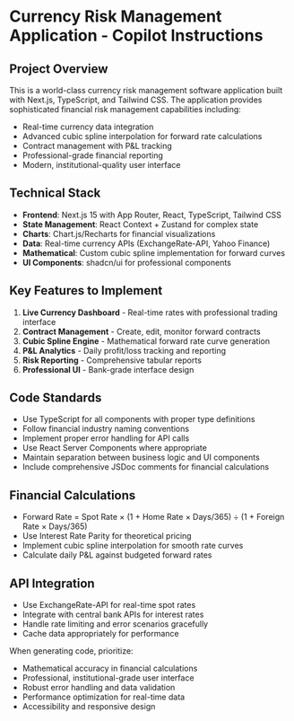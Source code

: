 # Currency Risk Management Application - Copilot Instructions

<!-- Use this file to provide workspace-specific custom instructions to Copilot. For more details, visit https://code.visualstudio.com/docs/copilot/copilot-customization#_use-a-githubcopilotinstructionsmd-file -->

## Project Overview
This is a world-class currency risk management software application built with Next.js, TypeScript, and Tailwind CSS. The application provides sophisticated financial risk management capabilities including:

- Real-time currency data integration
- Advanced cubic spline interpolation for forward rate calculations
- Contract management with P&L tracking
- Professional-grade financial reporting
- Modern, institutional-quality user interface

## Technical Stack
- **Frontend**: Next.js 15 with App Router, React, TypeScript, Tailwind CSS
- **State Management**: React Context + Zustand for complex state
- **Charts**: Chart.js/Recharts for financial visualizations
- **Data**: Real-time currency APIs (ExchangeRate-API, Yahoo Finance)
- **Mathematical**: Custom cubic spline implementation for forward curves
- **UI Components**: shadcn/ui for professional components

## Key Features to Implement
1. **Live Currency Dashboard** - Real-time rates with professional trading interface
2. **Contract Management** - Create, edit, monitor forward contracts
3. **Cubic Spline Engine** - Mathematical forward rate curve generation
4. **P&L Analytics** - Daily profit/loss tracking and reporting
5. **Risk Reporting** - Comprehensive tabular reports
6. **Professional UI** - Bank-grade interface design

## Code Standards
- Use TypeScript for all components with proper type definitions
- Follow financial industry naming conventions
- Implement proper error handling for API calls
- Use React Server Components where appropriate
- Maintain separation between business logic and UI components
- Include comprehensive JSDoc comments for financial calculations

## Financial Calculations
- Forward Rate = Spot Rate × (1 + Home Rate × Days/365) ÷ (1 + Foreign Rate × Days/365)
- Use Interest Rate Parity for theoretical pricing
- Implement cubic spline interpolation for smooth rate curves
- Calculate daily P&L against budgeted forward rates

## API Integration
- Use ExchangeRate-API for real-time spot rates
- Integrate with central bank APIs for interest rates
- Handle rate limiting and error scenarios gracefully
- Cache data appropriately for performance

When generating code, prioritize:
- Mathematical accuracy in financial calculations
- Professional, institutional-grade user interface
- Robust error handling and data validation
- Performance optimization for real-time data
- Accessibility and responsive design
